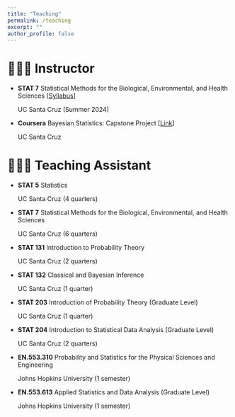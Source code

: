 ```yaml
---
title: "Teaching"
permalink: /teaching
excerpt: ""
author_profile: false
---
```


# 👨🏻‍🏫 Instructor

- **STAT 7** Statistical Methods for the Biological, Environmental, and Health Sciences [<a href="/docs/Syllabus_STAT_7.pdf" target="_blank">Syllabus</a>]

  UC Santa Cruz (Summer 2024)

- **Coursera** Bayesian Statistics: Capstone Project [<a href="https://www.coursera.org/learn/bayesian-statistics-capstone" target="_blank">Link</a>]

  UC Santa Cruz 


# 👨🏻‍💻 Teaching Assistant

- **STAT 5** Statistics 

  UC Santa Cruz (4 quarters)

- **STAT 7** Statistical Methods for the Biological, Environmental, and Health Sciences

  UC Santa Cruz (6 quarters)

- **STAT 131** Introduction to Probability Theory 

  UC Santa Cruz (2 quarters)

- **STAT 132** Classical and Bayesian Inference

  UC Santa Cruz (1 quarter)

- **STAT 203** Introduction of Probability Theory (Graduate Level)

  UC Santa Cruz (1 quarter)

- **STAT 204** Introduction to Statistical Data Analysis (Graduate Level)

  UC Santa Cruz (2 quarters)

- **EN.553.310** Probability and Statistics for the Physical Sciences and Engineering 

  Johns Hopkins University (1 semester)

- **EN.553.613** Applied Statistics and Data Analysis (Graduate Level)

  Johns Hopkins University (1 semester)
